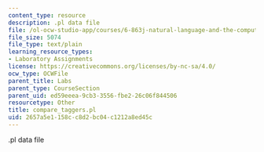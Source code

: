 ```yaml
---
content_type: resource
description: .pl data file
file: /ol-ocw-studio-app/courses/6-863j-natural-language-and-the-computer-representation-of-knowledge-spring-2003/2657a5e1158cc8d2bc04c1212a8ed45c_compare_taggers.pl
file_size: 5074
file_type: text/plain
learning_resource_types:
- Laboratory Assignments
license: https://creativecommons.org/licenses/by-nc-sa/4.0/
ocw_type: OCWFile
parent_title: Labs
parent_type: CourseSection
parent_uid: ed59eeea-9cb3-3556-fbe2-26c06f844506
resourcetype: Other
title: compare_taggers.pl
uid: 2657a5e1-158c-c8d2-bc04-c1212a8ed45c
---
```

.pl data file